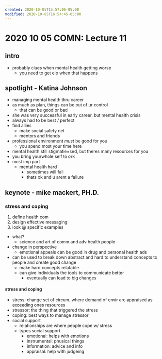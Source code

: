 ```yaml
---
created: 2020-10-05T15:57:06-05:00
modified: 2020-10-05T16:54:45-05:00
---
```


# 2020 10 05 COMN: Lecture 11

## intro
- probably clues when mental health getting worse
  - you need to get elp when that happens
## spotlight - Katina Johnson
- managing mental health thru career
- as much as plan, things can be out of ur control
  - that can be good or bad
- she was very successful in early career, but mental health crisis
- always had to be best / perfect
- find allies
  - make social safety net
  - mentors and friends
- professional environment *must* be good for you
  - you spend most your time here
- mental health still stigmatie=sed, but theres many resources for you
- you bring yourwhole self to ork
- most imp part
  - mental health hard
    - sometimes will fall
    - thats ok and u arent a failure


## keynote - mike mackert, PH.D.
### stress and coping
1. define health com
1. design effective messaging
1. look @ specific examples
- what?
  - science and art of comm and adv health people
- change in perspective
  - emotional appeals can be good in drug and personal health ads
- can be used to break down abstract and hard to understand concepts to people and create good change
  - make hard concepts relatable
  - can give individuals the tools to communicate better
    - eventually can lead to big changes
#### stress and coping
  - stress: change set of circum. where demand of envir are appraised as exceeding ones resources
  - stressor: the thing that triggered the stress
  - coping: best ways to manage stressor
- social support
  - relationships are where people cope w/ stress
  - types social support
    - emotional: helps with emotions
    - instrumental: phusical things
    - information: advice and info
    - appraisal: help with judgeing